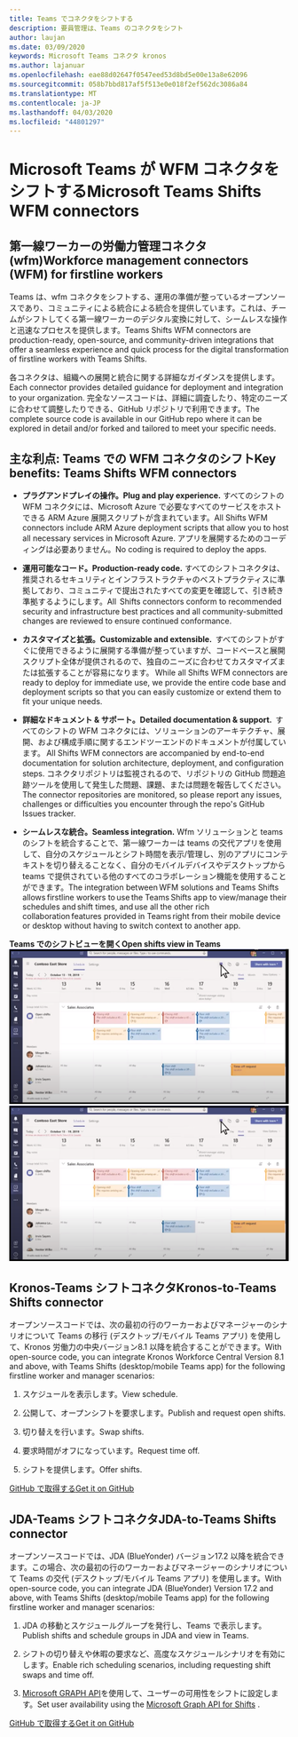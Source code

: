 ```yaml
---
title: Teams でコネクタをシフトする
description: 要員管理は、Teams のコネクタをシフト
author: laujan
ms.date: 03/09/2020
keywords: Microsoft Teams コネクタ kronos
ms.author: lajanuar
ms.openlocfilehash: eae88d02647f0547eed53d8bd5e00e13a8e62096
ms.sourcegitcommit: 058b7bbd817af5f513e0e018f2ef562dc3086a84
ms.translationtype: MT
ms.contentlocale: ja-JP
ms.lasthandoff: 04/03/2020
ms.locfileid: "44801297"
---
```

# <a name="microsoft-teams-shifts-wfm-connectors"></a><span data-ttu-id="066df-104">Microsoft Teams が WFM コネクタをシフトする</span><span class="sxs-lookup"><span data-stu-id="066df-104">Microsoft Teams Shifts WFM connectors</span></span>  

## <a name="workforce-management-connectors-wfm-for-firstline-workers"></a><span data-ttu-id="066df-105">第一線ワーカーの労働力管理コネクタ (wfm)</span><span class="sxs-lookup"><span data-stu-id="066df-105">Workforce management connectors (WFM) for firstline workers</span></span> 

<span data-ttu-id="066df-106">Teams は、wfm コネクタをシフトする、運用の準備が整っているオープンソースであり、コミュニティによる統合による統合を提供しています。これは、チームがシフトしてくる第一線ワーカーのデジタル変換に対して、シームレスな操作と迅速なプロセスを提供します。</span><span class="sxs-lookup"><span data-stu-id="066df-106">Teams Shifts WFM connectors are production-ready, open-source, and community-driven integrations that offer a seamless experience and quick process for the digital transformation of firstline workers with Teams Shifts.</span></span> 

<span data-ttu-id="066df-107">各コネクタは、組織への展開と統合に関する詳細なガイダンスを提供します。</span><span class="sxs-lookup"><span data-stu-id="066df-107">Each connector provides detailed guidance for deployment and integration to your organization.</span></span> <span data-ttu-id="066df-108">完全なソースコードは、詳細に調査したり、特定のニーズに合わせて調整したりできる、GitHub リポジトリで利用できます。</span><span class="sxs-lookup"><span data-stu-id="066df-108">The complete source code is available in our GitHub repo where it can be explored in detail and/or forked and tailored to meet your specific needs.</span></span>

## <a name="key-benefits-teams-shifts-wfm-connectors"></a><span data-ttu-id="066df-109">主な利点: Teams での WFM コネクタのシフト</span><span class="sxs-lookup"><span data-stu-id="066df-109">Key benefits: Teams Shifts WFM connectors</span></span>

* <span data-ttu-id="066df-110">**プラグアンドプレイの操作。**</span><span class="sxs-lookup"><span data-stu-id="066df-110">**Plug and play experience.**</span></span> <span data-ttu-id="066df-111">すべてのシフトの WFM コネクタには、Microsoft Azure で必要なすべてのサービスをホストできる ARM Azure 展開スクリプトが含まれています。</span><span class="sxs-lookup"><span data-stu-id="066df-111">All Shifts WFM connectors include ARM Azure deployment scripts that allow you to host all necessary services in Microsoft Azure.</span></span> <span data-ttu-id="066df-112">アプリを展開するためのコーディングは必要ありません。</span><span class="sxs-lookup"><span data-stu-id="066df-112">No coding is required to deploy the apps.</span></span>

* <span data-ttu-id="066df-113">**運用可能なコード。**</span><span class="sxs-lookup"><span data-stu-id="066df-113">**Production-ready code.**</span></span> <span data-ttu-id="066df-114">すべてのシフトコネクタは、推奨されるセキュリティとインフラストラクチャのベストプラクティスに準拠しており、コミュニティで提出されたすべての変更を確認して、引き続き準拠するようにします。</span><span class="sxs-lookup"><span data-stu-id="066df-114">All  Shifts connectors conform to recommended security and infrastructure best practices and all community-submitted changes are reviewed to ensure continued conformance.</span></span>

* <span data-ttu-id="066df-115">**カスタマイズと拡張。**</span><span class="sxs-lookup"><span data-stu-id="066df-115">**Customizable and extensible.**</span></span> <span data-ttu-id="066df-116"> すべてのシフトがすぐに使用できるように展開する準備が整っていますが、コードベースと展開スクリプト全体が提供されるので、独自のニーズに合わせてカスタマイズまたは拡張することが容易になります。</span><span class="sxs-lookup"><span data-stu-id="066df-116"> While all Shifts WFM connectors are ready to deploy for immediate use, we provide the entire code base and deployment scripts so that you can easily customize or extend them to fit your unique needs.</span></span>

* <span data-ttu-id="066df-117">**詳細なドキュメント & サポート。**</span><span class="sxs-lookup"><span data-stu-id="066df-117">**Detailed documentation & support.**</span></span> <span data-ttu-id="066df-118"> すべてのシフトの WFM コネクタには、ソリューションのアーキテクチャ、展開、および構成手順に関するエンドツーエンドのドキュメントが付属しています。</span><span class="sxs-lookup"><span data-stu-id="066df-118"> All Shifts WFM connectors are accompanied by end-to-end documentation for solution architecture, deployment, and configuration steps.</span></span> <span data-ttu-id="066df-119">コネクタリポジトリは監視されるので、リポジトリの GitHub 問題追跡ツールを使用して発生した問題、課題、または問題を報告してください。</span><span class="sxs-lookup"><span data-stu-id="066df-119">The connector repositories are monitored, so please report any issues, challenges or difficulties you encounter through the repo's GitHub Issues tracker.</span></span>

* <span data-ttu-id="066df-120">**シームレスな統合。**</span><span class="sxs-lookup"><span data-stu-id="066df-120">**Seamless integration.**</span></span> <span data-ttu-id="066df-121">Wfm ソリューションと teams のシフトを統合することで、第一線ワーカーは teams の交代アプリを使用して、自分のスケジュールとシフト時間を表示/管理し、別のアプリにコンテキストを切り替えることなく、自分のモバイルデバイスやデスクトップから teams で提供されている他のすべてのコラボレーション機能を使用することができます。</span><span class="sxs-lookup"><span data-stu-id="066df-121">The integration between WFM solutions and Teams Shifts allows firstline workers to use the Teams Shifts app to view/manage their schedules and shift times, and use all the other rich collaboration features provided in Teams right from their mobile device or desktop without having to switch context to another app.</span></span>

<span data-ttu-id="066df-122">**Teams でのシフトビューを開く**</span><span class="sxs-lookup"><span data-stu-id="066df-122">**Open shifts view in Teams**</span></span>  
<span data-ttu-id="066df-123">![Teams でのオープンシフト](../assets/images/teams-open-shifts-view.png)</span><span class="sxs-lookup"><span data-stu-id="066df-123">![Open shifts in Teams](../assets/images/teams-open-shifts-view.png)</span></span>

## <a name="kronos-to-teams-shifts-connector"></a><span data-ttu-id="066df-124">Kronos-Teams シフトコネクタ</span><span class="sxs-lookup"><span data-stu-id="066df-124">Kronos-to-Teams Shifts connector</span></span>

<span data-ttu-id="066df-125">オープンソースコードでは、次の最初の行のワーカーおよびマネージャーのシナリオについて Teams の移行 (デスクトップ/モバイル Teams アプリ) を使用して、Kronos 労働力の中央バージョン8.1 以降を統合することができます。</span><span class="sxs-lookup"><span data-stu-id="066df-125">With open-source code, you can integrate Kronos Workforce Central Version 8.1 and above, with Teams Shifts (desktop/mobile Teams app) for the following firstline worker and manager scenarios:</span></span>

1. <span data-ttu-id="066df-126">スケジュールを表示します。</span><span class="sxs-lookup"><span data-stu-id="066df-126">View schedule.</span></span>

1. <span data-ttu-id="066df-127">公開して、オープンシフトを要求します。</span><span class="sxs-lookup"><span data-stu-id="066df-127">Publish and request open shifts.</span></span>

1. <span data-ttu-id="066df-128">切り替えを行います。</span><span class="sxs-lookup"><span data-stu-id="066df-128">Swap shifts.</span></span>

1. <span data-ttu-id="066df-129">要求時間がオフになっています。</span><span class="sxs-lookup"><span data-stu-id="066df-129">Request time off.</span></span>

1. <span data-ttu-id="066df-130">シフトを提供します。</span><span class="sxs-lookup"><span data-stu-id="066df-130">Offer shifts.</span></span>

[<span data-ttu-id="066df-131">GitHub で取得する</span><span class="sxs-lookup"><span data-stu-id="066df-131">Get it on GitHub</span></span>]( https://aka.ms/KronosShiftsConnector)

## <a name="jda-to-teams-shifts-connector"></a><span data-ttu-id="066df-132">JDA-Teams シフトコネクタ</span><span class="sxs-lookup"><span data-stu-id="066df-132">JDA-to-Teams Shifts connector</span></span>

<span data-ttu-id="066df-133">オープンソースコードでは、JDA (BlueYonder) バージョン17.2 以降を統合できます。この場合、次の最初の行のワーカーおよびマネージャーのシナリオについて Teams の交代 (デスクトップ/モバイル Teams アプリ) を使用します。</span><span class="sxs-lookup"><span data-stu-id="066df-133">With open-source code, you can integrate JDA (BlueYonder) Version 17.2 and above, with Teams Shifts (desktop/mobile Teams app) for the following firstline worker and manager scenarios:</span></span>

1. <span data-ttu-id="066df-134">JDA の移動とスケジュールグループを発行し、Teams で表示します。</span><span class="sxs-lookup"><span data-stu-id="066df-134">Publish shifts and schedule groups in JDA and view in Teams.</span></span>

1. <span data-ttu-id="066df-135">シフトの切り替えや休暇の要求など、高度なスケジュールシナリオを有効にします。</span><span class="sxs-lookup"><span data-stu-id="066df-135">Enable rich scheduling scenarios, including requesting shift swaps and time off.</span></span>

1. <span data-ttu-id="066df-136">[Microsoft GRAPH API](/graph/api/resources/shift?view=graph-rest-beta)を使用して、ユーザーの可用性をシフトに設定します。</span><span class="sxs-lookup"><span data-stu-id="066df-136">Set  user availability using the [Microsoft Graph API for Shifts](/graph/api/resources/shift?view=graph-rest-beta) .</span></span>

[<span data-ttu-id="066df-137">GitHub で取得する</span><span class="sxs-lookup"><span data-stu-id="066df-137">Get it on GitHub</span></span>](https://aka.ms/JDAShiftsConnector)</br></br>
